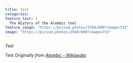 ```yaml
---
title: Test
categories:
feature_text: |
  The History of the Alembic tool
feature_image: "https://picsum.photos/2560/600?image=733"
image: "https://picsum.photos/2560/600?image=733"
---
```


Test

<!-- more -->

Test
_Originally from [Alembic - Wikipedia](https://en.wikipedia.org/wiki/Alembic)_
